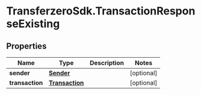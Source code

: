 # TransferzeroSdk.TransactionResponseExisting

## Properties

Name | Type | Description | Notes
------------ | ------------- | ------------- | -------------
**sender** | [**Sender**](Sender.md) |  | [optional] 
**transaction** | [**Transaction**](Transaction.md) |  | [optional] 


